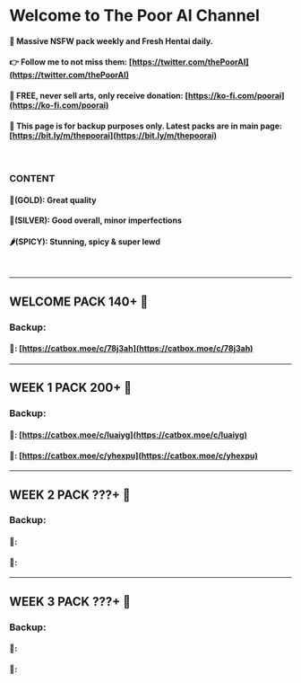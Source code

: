# Welcome to The Poor AI Channel

#### 🎁 Massive NSFW pack weekly and Fresh Hentai daily.
#### 👉 Follow me to not miss them: [https://twitter.com/thePoorAI](https://twitter.com/thePoorAI)
#### 💯 FREE, never sell arts, only receive donation: [https://ko-fi.com/poorai](https://ko-fi.com/poorai)
#### 🏪 This page is for backup purposes only. Latest packs are in main page: [https://bit.ly/m/thepoorai](https://bit.ly/m/thepoorai)

<br>

### CONTENT
#### 🥇(GOLD): Great quality
#### 🥈(SILVER): Good overall, minor imperfections
#### 🌶️(SPICY): Stunning, spicy & super lewd

<br>

-------------------------------------------------------------------------
## WELCOME PACK 140+ 🎁
### Backup: 
#### 🥇: [https://catbox.moe/c/78j3ah](https://catbox.moe/c/78j3ah)
-------------------------------------------------------------------------
## WEEK 1 PACK 200+ 🎁
### Backup:
#### 🥇: [https://catbox.moe/c/luaiyg](https://catbox.moe/c/luaiyg)
#### 🥈: [https://catbox.moe/c/yhexpu](https://catbox.moe/c/yhexpu)
-------------------------------------------------------------------------
## WEEK 2 PACK ???+ 🎁
### Backup:
#### 🥇:
#### 🥈:
-------------------------------------------------------------------------
## WEEK 3 PACK ???+ 🎁
### Backup:
#### 🥇:
#### 🥈:
